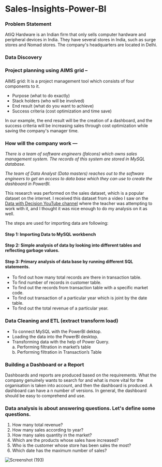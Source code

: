 # Sales-Insights-Power-BI
### Problem Statement
AtliQ Hardware is an Indian firm that only sells computer hardware and peripheral devices in India. They have several stores in India, such as surge stores and Nomad stores. The company's headquarters are located in Delhi.

### Data Discovery
### Project planning using AIMS grid –

AIMS grid: It is a project management tool which consists of four components to it.
* Purpose (what to do exactly)
* Stack holders (who will be involved)
* End result (what do you want to achieve)
* Success criteria (cost optimization and time save)

In our example, the end result will be the creation of a dashboard, and the success criteria will be increasing sales through cost optimization while saving the company's manager time.

### How will the company work —

*There is a team of software engineers (falcons) which owns sales management system. The records of this system are stored in MySQL database.*

*The team of Data Analyst (Data masters) reaches out to the software engineers to get an access to data base which they can use to create the dashboard in PowerBI.*

This research was performed on the  sales dataset, which is a popular dataset on the internet. I received this dataset from a video I saw on the [Data with Decision YouTube channel](https://www.youtube.com/@codebasics) where the teacher was attempting to work with it, and I thought it was nice enough to do my analysis on it as well. 
 
The steps are used for importing data are following:
#### Step 1: Importing Data to MySQL workbench
#### Step 2: Simple analysis of data by looking into different tables and reflecting garbage values.
#### Step 3: Primary analysis of data base by running different SQL statements.
* To find out how many total records are there in transaction table.
* To find number of records in customer table.
* To find out the records from transaction table with a specific market code.
* To find out transaction of a particular year which is joint by the date table.
* To find out the total revenue of a particular year.

### Data Cleaning and ETL (extract transform load)
* To connect MySQL with the PowerBI dektop.
* Loading the data into the PowerBI desktop.
* Transforming data with the help of Power Query. <br/>
   a. Performing filtration in market’s table  <br/>
   b. Performing filtration in Transaction’s Table
   
### Building a Dashboard or a Report

Dashboards and reports are produced based on the requirements. What the company genuinely wants to search for and what is more vital for the organisation is taken into account, and then the dashboard is produced. A dashboard can have a n number of versions. In general, the dashboard should be easy to comprehend and use.

### Data analysis is about answering questions. Let's define some questions.
1. How many total revenue?
2. How many sales according to year?
3. How many sales quantity in the market?
4. Which are the products whose sales have increased?
5. Who is the customer whose store has been sales the most?
6. Which date has the maximum number of sales?



![Screenshot (193)](https://user-images.githubusercontent.com/104266403/208289347-04d2fbf4-6f0d-48c3-a8aa-7605a841daf0.png)

